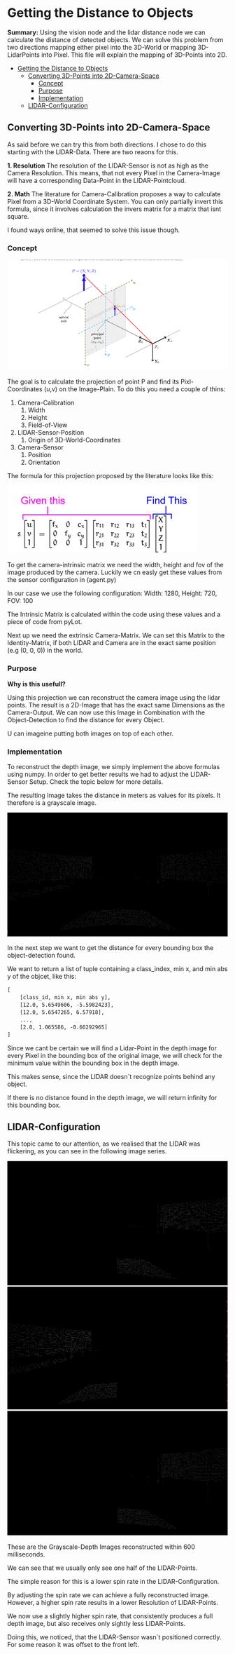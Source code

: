 # Getting the Distance to Objects

**Summary:** Using the vision node and the lidar distance node we can calculate the distance of detected objects.
We can solve this problem from two directions mapping either pixel into the 3D-World or mapping 3D-LidarPoints into Pixel. This file will explain the mapping of 3D-Points into 2D.

- [Getting the Distance to Objects](#getting-the-distance-to-objects)
  - [Converting 3D-Points into 2D-Camera-Space](#converting-3d-points-into-2d-camera-space)
    - [Concept](#concept)
    - [Purpose](#purpose)
    - [Implementation](#implementation)
  - [LIDAR-Configuration](#lidar-configuration)

## Converting 3D-Points into 2D-Camera-Space

As said before we can try this from both directions. I chose to do this starting with the LIDAR-Data.
There are two reaons for this.

**1. Resolution**
The resolution of the LIDAR-Sensor is not as high as the Camera Resolution.
This means, that not every Pixel in the Camera-Image will have a corresponding Data-Point in the LIDAR-Pointcloud.

**2. Math**
The literature for Camera-Calibration proposes a way to calculate Pixel from a 3D-World Coordinate System.
You can only partially invert this formula, since it involves calculation the invers matrix for a matrix that isnt square.

I found ways online, that seemed to solve this issue though.

### Concept

![3d_2d_porjection](../assets/3d_2d_projection.png)

The goal is to calculate the projection of point P and find its Pixl-Coordinates (u,v) on the Image-Plain.
To do this you need a couple of thins:

1. Camera-Calibration
    1. Width
    2. Height
    3. Field-of-View
2. LIDAR-Sensor-Position
    1. Origin of 3D-World-Coordinates
3. Camera-Sensor
    1. Position
    2. Orientation

The formula for this projection proposed by the literature looks like this:

![3d_2d_formula](../assets/3d_2d_formula.png)

To get the camera-intrinsic matrix we need the width, height and fov of the image produced by the camera.
Luckily we cn easly get these values from the sensor configuration in (agent.py)

In our case we use the following configuration: Width: 1280, Height: 720, FOV: 100

The Intrinsic Matrix is calculated within the code using these values and a piece of code from pyLot.

Next up we need the extrinsic Camera-Matrix. We can set this Matrix to the Identity-Matrix, if both LIDAR and Camera are in the exact same position (e.g (0, 0, 0)) in the world.

### Purpose

**Why is this usefull?**

Using this projection we can reconstruct the camera image using the lidar points. The result is a 2D-Image that has the exact same Dimensions as the Camera-Output.
We can now use this Image in Combination with the Object-Detection to find the distance for every Object.

U can imageine putting both images on top of each other.

### Implementation

To reconstruct the depth image, we simply implement the above formulas using numpy. In order to get better results we had to adjust the LIDAR-Sensor Setup. Check the topic below for more details.

The resulting Image takes the distance in meters as values for its pixels. It therefore is a grayscale image.

![Grayscale Depth Image](../assets/2_15_layover.png)

In the next step we want to get the distance for every bounding box the object-detection found.

We want to return a list of tuple containing a class_index, min x, and min abs y of the objcet, like this:

```txt
[
    [class_id, min x, min abs y],
    [12.0, 5.6549606, -5.5982423],
    [12.0, 5.6547265, 6.57918],
    ...,
    [2.0, 1.065586, -0.60292965]
]
```

Since we cant be certain we will find a Lidar-Point in the depth image for every Pixel in the bounding box of the original image,
we will check for the minimum value within the bounding box in the depth image.

This makes sense, since the LIDAR doesn´t recognize points behind any object.

If there is no distance found in the depth image, we will return infinity for this bounding box.

## LIDAR-Configuration

This topic came to our attention, as we realised that the LIDAR was flickering, as you can see in the following image series.

![Grayscale Depth Image](../assets/2_layover.png)
![Grayscale Depth Image](../assets/3_layover.png)
![Grayscale Depth Image](../assets/4_layover.png)

These are the Grayscale-Depth Images reconstructed within 600 milliseconds.

We can see that we usually only see one half of the LIDAR-Points.

The simple reason for this is a lower spin rate in the LIDAR-Configuration.

By adjusting the spin rate we can achieve a fully reconstructed image. However, a higher spin rate results in a lower Resolution of LIDAR-Points.

We now use a slightly higher spin rate, that consistently produces a full depth image, but also receives only sightly less LIDAR-Points.

Doing this, we noticed, that the LIDAR-Sensor wasn´t positioned correctly. For some reason it was offset to the front left.
